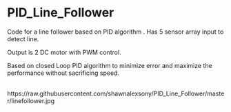 # PID_Line_Follower
Code for a line follower based on PID algorithm
.
Has 5 sensor array input to detect line. <br>

Output is 2 DC motor with PWM control. <br>

Based on closed Loop PID algorithm to minimize error and maximize the performance without sacrificing speed.

<br>
https://raw.githubusercontent.com/shawnalexsony/PID_Line_Follower/master/linefollower.jpg

